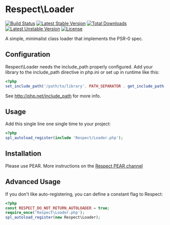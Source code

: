 Respect\Loader 
==============

[![Build Status](https://secure.travis-ci.org/Respect/Loader.png)](http://travis-ci.org/Respect/Loader) [![Latest Stable Version](https://poser.pugx.org/respect/loader/v/stable.png)](https://packagist.org/packages/respect/loader) [![Total Downloads](https://poser.pugx.org/respect/loader/downloads.png)](https://packagist.org/packages/respect/loader) [![Latest Unstable Version](https://poser.pugx.org/respect/loader/v/unstable.png)](https://packagist.org/packages/respect/loader) [![License](https://poser.pugx.org/respect/loader/license.png)](https://packagist.org/packages/respect/loader)

A simple, minimalist class loader that implements the PSR-0 spec.

Configuration
-------------

Respect\Loader needs the include_path properly configured. Add your library to
the include_path directive in php.ini or set up in runtime like this:

```php
<?php
set_include_path('/path/to/library'. PATH_SEPARATOR . get_include_path());
```

See http://php.net/include_path for more info.

Usage
-----

Add this single line one single time to your project:

```php
<?php
spl_autoload_register(include 'Respect/Loader.php');
```
    
Installation
------------

Please use PEAR. More instructions on the [Respect PEAR channel](http://respect.li/pear)

Advanced Usage
--------------

If you don't like auto-registering, you can define a constant flag to Respect:

```php
<?php
const RESPECT_DO_NOT_RETURN_AUTOLOADER = true;
require_once('Respect\Loader.php');
spl_autoload_register(new Respect\Loader);
```

